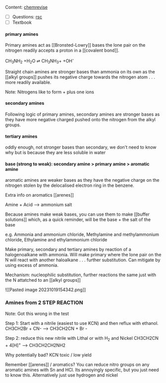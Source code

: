 Content: [chemrevise](https://chemrevise.files.wordpress.com/2022/01/3.11-revision-guide-amines-aqa.pdf)
- [ ] Questions: [rsc](https://edu.rsc.org/download?ac=526329)
- [ ] Textbook
#### primary amines

Primary amines act as [[Bronsted-Lowry]] bases the lone pair on the nitrogen readily accepts a proton in a [[covalent bond]]. 

CH<sub>3</sub>NH<sub>2</sub> +H<sub>2</sub>O ⇌ CH<sub>3</sub>NH<sub>3</sub>+ +OH<sup>-</sup>

Straight chain amines are stronger bases than ammonia on its own as the [[alkyl groups]] pushes its negative charge towards the nitrogen atom . . . more readily available.

Note: Nitrogens like to form + plus one ions

#### secondary amines

Following logic of primary amines, secondary amines are stronger bases as they have more negative charged pushed onto the nitrogen from the alkyl groups.

#### tertiary amines

oddly enough, not stronger bases than secondary, we don't need to know why but is because they are less soluble in water

#### base (strong to weak): secondary amine > primary amine > aromatic amine

aromatic amines are weaker  bases as they have the negative charge on the nitrogen stolen by the delocalised electron ring in the benzene. 

Extra info on aromatics [[arenes]]

Amine + Acid --> ammonium salt

Because amines make weak bases, you can use them to make [[buffer solutions]] which, as a quick reminder, will be the base + the salt of the base

e.g. Ammonia and ammonium chloride, Methylamine and methylammonium chloride, Ethylamine and ethylammonium chloride

Make primary, secondary and tertiary amines by reaction of a halogenoalkane with ammonia. Will make primary where the lone pair on the N will react with another haloalkane . . . further substitution. Can mitigate by using excess of ammonia.

Mechanism: nucleophilic substitution, further reactions the same just with the N attatched to an [[alkyl groups]]

![[Pasted image 20231019154342.png]]

### Amines from 2 STEP REACTION

Note: Got this wrong in the test

Step 1: Start with a nitrile (easiest to use KCN) and then reflux with ethanol. CH3CH2Br + CN- --> CH3CH2CN + Br -

Step 2: reduce this new nitrile with Lithal or with H<sub>2</sub> and Nickel 
CH3CH2CN + 4[H]<sup>+</sup> --> CH3CH2CH2NH2

Why potentially bad? KCN toxic / low yield

Remember [[arenes]] / aromatics? You can reduce nitro groups on any aromatic amines with Sn and HCl. Its annoyingly specific, but you just need to know this. Alternatively just use hydrogen and nickel



